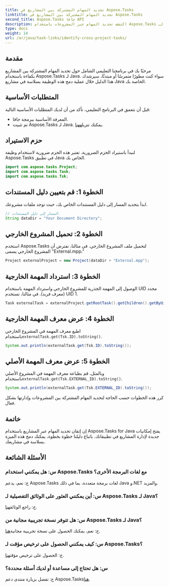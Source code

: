 ```yaml
---
title: تحديد المهام المشتركة بين المشاريع في Aspose.Tasks
linktitle: تحديد المهام المشتركة بين المشاريع في Aspose.Tasks
second_title: Aspose.Tasks جافا API
description: اكتشف تحديد المهام عبر المشروعات باستخدام Aspose.Tasks لـ Java. التكامل السلس والإدارة الفعالة. التحميل الان!
type: docs
weight: 14
url: /ar/java/task-links/identify-cross-project-tasks/
---
```

## مقدمة
مرحبًا بك في برنامجنا التعليمي الشامل حول تحديد المهام المشتركة بين المشاريع بكفاءة باستخدام Aspose.Tasks لـ Java. سواء كنت مطورًا متمرسًا أو مبتدئًا، سيرشدك هذا الدليل خلال عملية دمج هذه الوظيفة بسلاسة في مشاريع Java الخاصة بك.
## المتطلبات الأساسية
قبل أن نتعمق في البرنامج التعليمي، تأكد من أن لديك المتطلبات الأساسية التالية:
- المعرفة الأساسية ببرمجة جافا.
-  تم تثبيت Aspose.Tasks لـ Java. يمكنك تنزيله[هنا](https://releases.aspose.com/tasks/java/).
## حزم الاستيراد
لنبدأ باستيراد الحزم الضرورية. تعتبر هذه الحزم ضرورية لاستخدام وظيفة Aspose.Tasks في تطبيق Java الخاص بك.
```java
import com.aspose.tasks.Project;
import com.aspose.tasks.Task;
import com.aspose.tasks.Tsk;
```
## الخطوة 1: قم بتعيين دليل المستندات
ابدأ بتحديد المسار إلى دليل المستندات الخاص بك، حيث توجد ملفات مشروعك.
```java
// المسار إلى دليل المستندات.
String dataDir = "Your Document Directory";
```
## الخطوة 2: تحميل المشروع الخارجي
استخدم Aspose.Tasks لتحميل ملف المشروع الخارجي. في مثالنا، نفترض أن المشروع الخارجي يسمى "External.mpp."
```java
Project externalProject = new Project(dataDir + "External.mpp");
```
## الخطوة 3: استرداد المهمة الخارجية
الوصول إلى المهمة الجذرية للمشروع الخارجي واسترداد المهمة باستخدام UID محدد (معرف فريد). في مثالنا، نستخدم UID 1.
```java
Task externalTask = externalProject.getRootTask().getChildren().getByUid(1);
```
## الخطوة 4: عرض معرف المهمة الخارجية
 اطبع معرف المهمة في المشروع الخارجي باستخدام`externalTask.get(Tsk.ID).toString()`.
```java
System.out.println(externalTask.get(Tsk.ID).toString());
```
## الخطوة 5: عرض معرف المهمة الأصلي
 وبالمثل، قم بطباعة معرف المهمة في المشروع الأصلي باستخدام`externalTask.get(Tsk.EXTERNAL_ID).toString()`.
```java
System.out.println(externalTask.get(Tsk.EXTERNAL_ID).toString());
```
كرر هذه الخطوات حسب الحاجة لتحديد المهام المشتركة بين المشروعات وإدارتها بشكل فعال.
## خاتمة
إن إتقان تحديد المهام عبر المشاريع باستخدام Aspose.Tasks for Java يفتح إمكانيات جديدة لإدارة المشاريع في تطبيقاتك. باتباع دليلنا خطوة بخطوة، يمكنك دمج هذه الميزة بسلاسة في مشاريعك.
## الأسئلة الشائعة
### س: هل يمكنني استخدام Aspose.Tasks مع لغات البرمجة الأخرى؟
ج: نعم، يدعم Aspose.Tasks لغات برمجة متعددة، بما في ذلك Java و.NET والمزيد.
### س: أين يمكنني العثور على الوثائق التفصيلية لـ Aspose.Tasks لـ Java؟
 ج: راجع الوثائق[هنا](https://reference.aspose.com/tasks/java/).
### س: هل تتوفر نسخة تجريبية مجانية من Aspose.Tasks لـ Java؟
 ج: نعم، يمكنك الحصول على نسخة تجريبية مجانية[هنا](https://releases.aspose.com/).
### س: كيف يمكنني الحصول على ترخيص مؤقت لـ Aspose.Tasks؟
 ج: الحصول على ترخيص مؤقت[هنا](https://purchase.aspose.com/temporary-license/).
### س: هل تحتاج إلى مساعدة أو لديك أسئلة محددة؟
ج: تفضل بزيارة منتدى دعم Aspose.Tasks[هنا](https://forum.aspose.com/c/tasks/15).